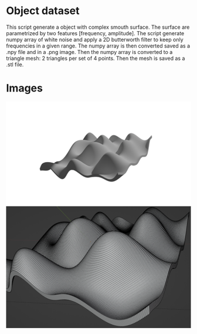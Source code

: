 # Object dataset

This script generate a object with complex smouth surface. The surface are parametrized by two features [frequency, amplitude].
The script generate numpy array of white noise and apply a 2D butterworth filter to keep only frequencies in a given range.
The numpy array is then converted saved as a .npy file and in a .png image.
Then the numpy array is converted to a triangle mesh: 2 triangles per set of 4 points.
Then the mesh is saved as a .stl file.

# Images
![Render](./docs/rendering.png)
![Render](./docs/mesh.png)
